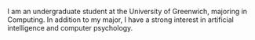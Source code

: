 I am an undergraduate student at the University of Greenwich, majoring in Computing. In addition to my major, I have a strong interest in artificial intelligence and computer psychology.